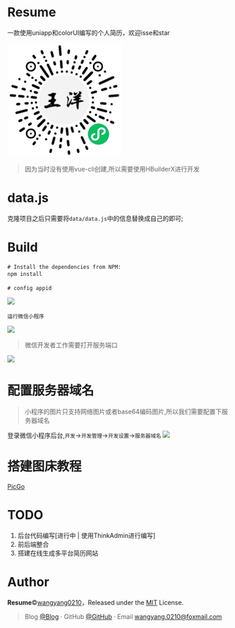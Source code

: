 # Resume
一款使用uniapp和colorUI编写的个人简历，欢迎isse和star

<img src="./static/imgs/minicode.jpg"/>

>因为当时没有使用vue-cli创建,所以需要使用HBuilderX进行开发

# data.js
克隆项目之后只需要将`data/data.js`中的信息替换成自己的即可;


# Build

```
# Install the dependencies from NPM:
npm install

# config appid

```

<img src="https://user-images.githubusercontent.com/36377605/114948944-9ce32100-9e82-11eb-8944-5511185ad2b0.png">

```
运行微信小程序
```
<img src="https://user-images.githubusercontent.com/36377605/114949297-4de9bb80-9e83-11eb-850a-7557db76c678.png">


>微信开发者工作需要打开服务端口

<img src="https://user-images.githubusercontent.com/36377605/114949474-ac169e80-9e83-11eb-87ce-69c2c1ee2cef.png">

# 配置服务器域名

>小程序的图片只支持网络图片或者base64编码图片,所以我们需要配置下服务器域名

登录微信小程序后台,`开发`->`开发管理`->`开发设置`->`服务器域名`
<img src="https://cdn.jsdelivr.net/gh/wangyang0210/pic//imgs/miniprogram_server.png">

# 搭建图床教程

[PicGo](https://www.cnblogs.com/wangyang0210/p/14590373.html)

# TODO
1. 后台代码编写[进行中 |  使用ThinkAdmin进行编写]
2. 前后端整合
3. 搭建在线生成多平台简历网站

# Author
**Resume**©[wangyang0210](https://github.com/wangyang0210)，Released under the [MIT](./LICENSE) License.<br>
> Blog [@Blog](https://www.cnblogs.com/wangyang0210/) · GitHub [@GitHub](https://github.com/wangyang0210) · Email wangyang.0210@foxmail.com
